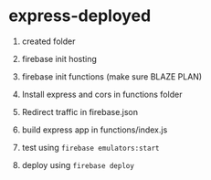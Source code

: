 # express-deployed

1. created folder

2. firebase init hosting

3. firebase init functions (make sure BLAZE PLAN)

4. Install express and cors in functions folder

5. Redirect traffic in firebase.json

6. build express app in functions/index.js

7. test using `firebase emulators:start`

8. deploy using `firebase deploy`
